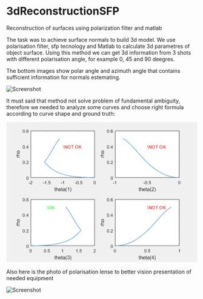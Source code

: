 # 3dReconstructionSFP
Reconstruction of surfaces using polarization filter and matlab

The task was to achieve surface normals to build 3d model. We use polarisation filter, sfp tecnology and Matlab to calculate 3d parametres of object surface. Using this method we can get 3d information from 3 shots with different polarisation angle, for example 0, 45 and 90 deegres. 

The bottom images show polar angle and azimuth angle that contains sufficient information for normals estemating.

![Screenshot](Algorithm.png)

It must said that method not solve problem of fundamental ambiguity, therefore we needed to analyze some curves and choose right formula according to curve shape and ground truth:

![Screenshot](parametres.png)


Also here is the photo of polarisation lense to better vision presentation of needed equipment

![Screenshot](IMG_3760.JPG)


